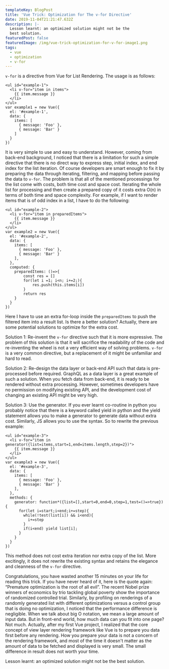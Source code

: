 ```yaml
---
templateKey: BlogPost
title: 'Vue Trick: Optimization for The v-for Directive'
date: 2019-11-04T21:21:47.632Z
description: |-
  Lesson learnt: an optimized solution might not be the
  best solution.
featuredPost: false
featuredImage: /img/vue-trick-optimization-for-v-for-image1.png
tags:
  - vue
  - optimization
  - v-for
---
```


`v-for` is a directive from Vue for List Rendering. 
The usage is as follows:
```
<ul id="example-1">
  <li v-for="item in items">
    {{ item.message }}
  </li>
</ul>
var example1 = new Vue({
  el: '#example-1',
  data: {
    items: [
      { message: 'Foo' },
      { message: 'Bar' }
    ]
  }
})
```
It is very simple to use and easy to understand. However, coming from back-end background, I noticed that there is a limitation for such a simple directive that there is no direct way to express step, initial index, and end index for the list iteration. Of course developers are smart enough to fix it by preparing the data through iterating, filtering, and mapping before passing the data to `v-for`. The problem is that all of the mentioned processings for the list come with costs, both time cost and space cost. Iterating the whole list for processing and then create a prepared copy of it costs extra O(n) in terms of both time and space complexity. For example, if I want to render items that is of odd index in a list, I have to do the following:
```
<ul id="example-2">
  <li v-for="item in preparedItems">
    {{ item.message }}
  </li>
</ul>
var example2 = new Vue({
  el: '#example-2',
  data: {
    items: [
      { message: 'Foo' },
      { message: 'Bar' }
    ],
  },
  computed: {
	preparedItems: ()=>{
		const res = []
		for(let i =1; i<n; i+=2;){
			res.push(this.items[i])
		}
		return res
	}
  }
})
```


Here I have to use an extra for-loop inside the `preparedItems` to push the filtered item into a result list. Is there a better solution? Actually, there are some potential solutions to optimize for the extra cost. 

Solution 1: Re-invent the `v-for` directive such that it is more expressive. The problem of this solution is that it will sacrifice the readability of the code and re-inventing the wheel is not a very efficient way of solving problems. `v-for` is a very common directive, but a replacement of it might be unfamiliar and hard to read.

Solution 2: Re-design the data layer or back-end API such that data is pre-processed before required. GraphQL as a data layer is a great example of such a solution. When you fetch data from back-end, it is ready to be rendered without extra processing. However, sometimes developers have no permission on modifying existing API, and the development cost of changing an existing API might be very high.

Solution 3: Use the generator. If you ever learnt co-routine in python you probably notice that there is a keyword called yield in python and the yield statement allows you to make a generator to generate data without extra cost. Similarly, JS allows you to use the syntax. So to rewrite the previous example: 
```
<ul id="example-3">
  <li v-for="item in generator({list=items,start=1,end=items.length,step=2})">
    {{ item.message }}
  </li>
</ul>
var example3 = new Vue({
  el: '#example-3',
  data: {
    items: [
      { message: 'Foo' },
      { message: 'Bar' }
    ],
  },
  methods: {
    generator: function*({list=[],start=0,end=0,step=1,test=()=>true}){
      for(let i=start;i<end;i+=step){
        while(!test(list[i]) && i<end){
	      i+=step
        }
        if(i<end) yield list[i];
      }
    }
  }
})
```
This method does not cost extra iteration nor extra copy of the list. More excitingly, it does not rewrite the existing syntax and retains the elegance and cleanness of the `v-for` directive.

Congratulations, you have wasted another 15 minutes on your life for reading this trick. If you have never heard of it, here is the quote again:  
“Premature optimization is the root of all evil”.
The recent Nobel prize winners of economics by trio tackling global poverty show the importance of randomized controlled trial. Similarly, by profiling on renderings of a randomly generated list with different optimizations versus a control group that is doing no optimization, I noticed that the performance difference is negligible. When we talk about big O notation, we mean a large amount of input data. But in front-end world, how much data can you fit into one page? Not much. Actually, after my first Vue project, I realized that the core concept of view layer rendering framework like Vue is to prepare you data first before any rendering. How you prepare your data is not a concern of the rendering framework, and most of the time it doesn't matter as the amount of data to be fetched and displayed is very small. The small difference in result does not worth your time.

Lesson learnt: an optimized solution might not be the best solution.
